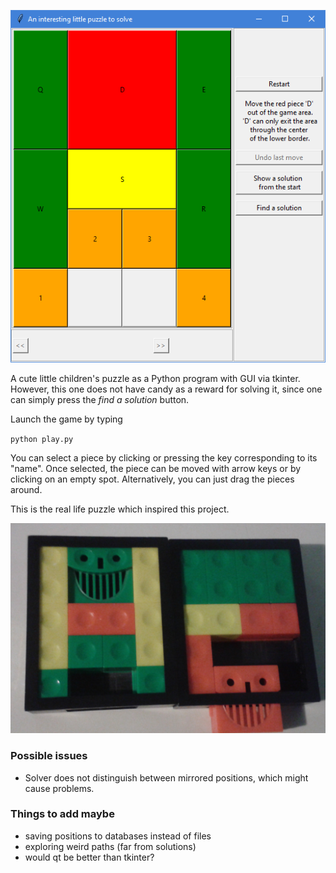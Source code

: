 
![puzzlegame window](game.png)

A cute little children's puzzle as a Python program with GUI via tkinter. However, this one does not have candy as a reward for solving it, since one can simply press the *find a solution* button.

Launch the game by typing

`python play.py`

You can select a piece by clicking or pressing the key corresponding to its "name". Once selected, the piece can be moved with arrow keys or by clicking on an empty spot. Alternatively, you can just drag the pieces around.


This is the real life puzzle which inspired this project.

![puzzle in real life](rl_puzzle.PNG)


### Possible issues
- Solver does not distinguish between mirrored positions, which might cause problems.


### Things to add maybe
- saving positions to databases instead of files
- exploring weird paths (far from solutions)
- would qt be better than tkinter?
